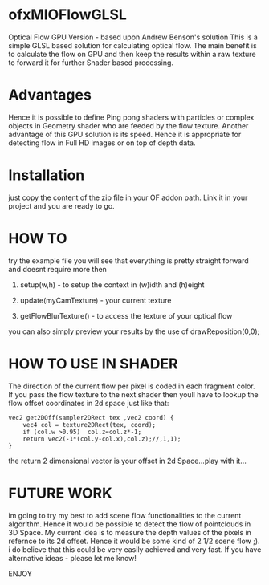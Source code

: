ofxMIOFlowGLSL
==============

Optical Flow GPU Version - based upon Andrew Benson's solution
This is a simple GLSL based solution for calculating optical flow. The main benefit is to calculate the flow on GPU and then 
keep the results within a raw texture to forward it for further Shader based processing.

Advantages
======================
Hence it is possible to define Ping pong shaders with particles or complex objects in Geometry shader who are feeded by the flow texture.
Another advantage of this GPU solution is its speed. Hence it is appropriate for detecting flow in Full HD images or on top of depth data.


Installation
======================
just copy the content of the zip file in your OF addon path. Link it in your project and you are ready to go.


HOW TO
======================
try the example file you will see that everything is pretty straight forward and doesnt require more then

1) setup(w,h) - to setup the context in (w)idth and (h)eight

2) update(myCamTexture) - your current texture

3) getFlowBlurTexture() - to access the texture of your optical flow

you can also simply preview your results by the use of drawReposition(0,0);


HOW TO USE IN SHADER
======================
The direction of the current flow per pixel is coded in each fragment color. If you pass the flow texture to the next 
shader then youll have to lookup the flow offset coordinates in 2d space just like that:

	vec2 get2DOff(sampler2DRect tex ,vec2 coord) {
		vec4 col = texture2DRect(tex, coord);
		if (col.w >0.95)  col.z=col.z*-1;
		return vec2(-1*(col.y-col.x),col.z);//,1,1);
	}

the return 2 dimensional vector is your offset in 2d Space...play with it...


FUTURE WORK
======================
im going to try my best to add scene flow functionalities to the current algorithm. Hence it would be possible to detect
the flow of pointclouds in 3D Space. My current idea is to measure the depth values of the pixels in refernce to its 2d offset.
Hence it would be some kind of 2 1/2 scene flow ;). i do believe that this could be very easily achieved and very fast. If you
have alternative ideas - please let me know!





ENJOY
